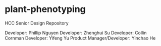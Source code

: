 # plant-phenotyping
HCC Senior Design Repository



Developer: Phillip Nguyen
Developer: Zhenghui Su
Developer: Collin Cornman 
Developer: Yifeng Yu
Product Manager/Developer: Yinchao He
